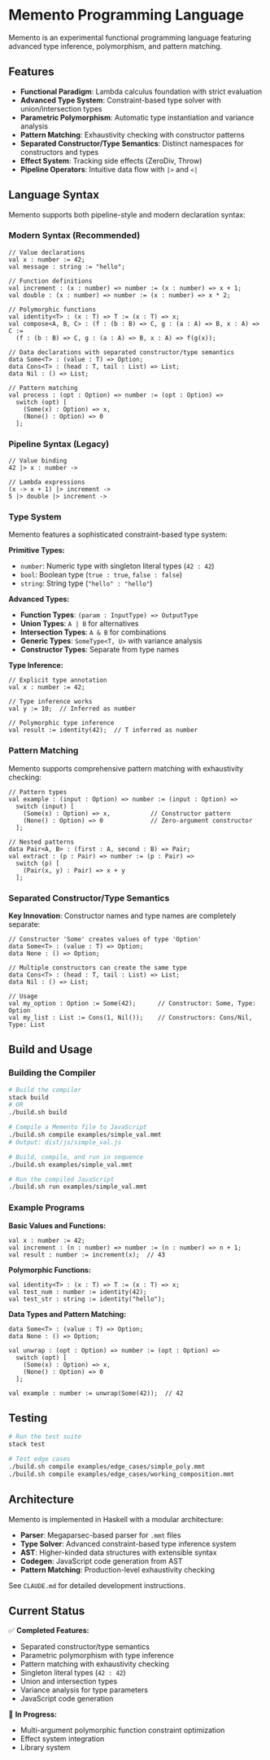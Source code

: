 # Memento Programming Language

Memento is an experimental functional programming language featuring advanced type inference, polymorphism, and pattern matching.

## Features

- **Functional Paradigm**: Lambda calculus foundation with strict evaluation
- **Advanced Type System**: Constraint-based type solver with union/intersection types
- **Parametric Polymorphism**: Automatic type instantiation and variance analysis
- **Pattern Matching**: Exhaustivity checking with constructor patterns
- **Separated Constructor/Type Semantics**: Distinct namespaces for constructors and types
- **Effect System**: Tracking side effects (ZeroDiv, Throw)
- **Pipeline Operators**: Intuitive data flow with `|>` and `<|`

## Language Syntax

Memento supports both pipeline-style and modern declaration syntax:

### Modern Syntax (Recommended)

```memento
// Value declarations
val x : number := 42;
val message : string := "hello";

// Function definitions  
val increment : (x : number) => number := (x : number) => x + 1;
val double : (x : number) => number := (x : number) => x * 2;

// Polymorphic functions
val identity<T> : (x : T) => T := (x : T) => x;
val compose<A, B, C> : (f : (b : B) => C, g : (a : A) => B, x : A) => C := 
  (f : (b : B) => C, g : (a : A) => B, x : A) => f(g(x));

// Data declarations with separated constructor/type semantics
data Some<T> : (value : T) => Option;
data Cons<T> : (head : T, tail : List) => List;
data Nil : () => List;

// Pattern matching
val process : (opt : Option) => number := (opt : Option) =>
  switch (opt) [
    (Some(x) : Option) => x,
    (None() : Option) => 0
  ];
```

### Pipeline Syntax (Legacy)

```memento
// Value binding
42 |> x : number ->

// Lambda expressions
(x -> x + 1) |> increment ->
5 |> double |> increment ->
```

### Type System

Memento features a sophisticated constraint-based type system:

**Primitive Types:**
- `number`: Numeric type with singleton literal types (`42 : 42`)
- `bool`: Boolean type (`true : true`, `false : false`) 
- `string`: String type (`"hello" : "hello"`)

**Advanced Types:**
- **Function Types**: `(param : InputType) => OutputType`
- **Union Types**: `A | B` for alternatives
- **Intersection Types**: `A & B` for combinations
- **Generic Types**: `SomeType<T, U>` with variance analysis
- **Constructor Types**: Separate from type names

**Type Inference:**
```memento
// Explicit type annotation
val x : number := 42;

// Type inference works
val y := 10;  // Inferred as number

// Polymorphic type inference
val result := identity(42);  // T inferred as number
```

### Pattern Matching

Memento supports comprehensive pattern matching with exhaustivity checking:

```memento
// Pattern types
val example : (input : Option) => number := (input : Option) =>
  switch (input) [
    (Some(x) : Option) => x,           // Constructor pattern
    (None() : Option) => 0             // Zero-argument constructor
  ];

// Nested patterns
data Pair<A, B> : (first : A, second : B) => Pair;
val extract : (p : Pair) => number := (p : Pair) =>
  switch (p) [
    (Pair(x, y) : Pair) => x + y
  ];
```

### Separated Constructor/Type Semantics

**Key Innovation**: Constructor names and type names are completely separate:

```memento
// Constructor 'Some' creates values of type 'Option'
data Some<T> : (value : T) => Option;
data None : () => Option;

// Multiple constructors can create the same type
data Cons<T> : (head : T, tail : List) => List;
data Nil : () => List;

// Usage
val my_option : Option := Some(42);      // Constructor: Some, Type: Option
val my_list : List := Cons(1, Nil());    // Constructors: Cons/Nil, Type: List
```

## Build and Usage

### Building the Compiler

```bash
# Build the compiler
stack build
# OR
./build.sh build

# Compile a Memento file to JavaScript
./build.sh compile examples/simple_val.mmt
# Output: dist/js/simple_val.js

# Build, compile, and run in sequence
./build.sh examples/simple_val.mmt

# Run the compiled JavaScript
./build.sh run examples/simple_val.mmt
```

### Example Programs

**Basic Values and Functions:**
```memento
val x : number := 42;
val increment : (n : number) => number := (n : number) => n + 1;
val result : number := increment(x);  // 43
```

**Polymorphic Functions:**
```memento
val identity<T> : (x : T) => T := (x : T) => x;
val test_num : number := identity(42);
val test_str : string := identity("hello");
```

**Data Types and Pattern Matching:**
```memento
data Some<T> : (value : T) => Option;
data None : () => Option;

val unwrap : (opt : Option) => number := (opt : Option) =>
  switch (opt) [
    (Some(x) : Option) => x,
    (None() : Option) => 0
  ];

val example : number := unwrap(Some(42));  // 42
```

## Testing

```bash
# Run the test suite
stack test

# Test edge cases
./build.sh compile examples/edge_cases/simple_poly.mmt
./build.sh compile examples/edge_cases/working_composition.mmt
```

## Architecture

Memento is implemented in Haskell with a modular architecture:

- **Parser**: Megaparsec-based parser for `.mmt` files
- **Type Solver**: Advanced constraint-based type inference system
- **AST**: Higher-kinded data structures with extensible syntax
- **Codegen**: JavaScript code generation from AST
- **Pattern Matching**: Production-level exhaustivity checking

See `CLAUDE.md` for detailed development instructions.

## Current Status

✅ **Completed Features:**
- Separated constructor/type semantics
- Parametric polymorphism with type inference  
- Pattern matching with exhaustivity checking
- Singleton literal types (`42 : 42`)
- Union and intersection types
- Variance analysis for type parameters
- JavaScript code generation

🚧 **In Progress:**
- Multi-argument polymorphic function constraint optimization
- Effect system integration
- Library system
